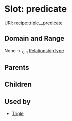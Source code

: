 
# Slot: predicate




URI: [recipe:triple__predicate](http://w3id.org/ontogpt/recipe/triple__predicate)


## Domain and Range

None &#8594;  <sub>0..1</sub> [RelationshipType](RelationshipType.md)

## Parents


## Children


## Used by

 * [Triple](Triple.md)
